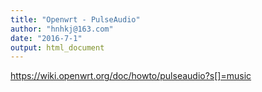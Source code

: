 ```yaml
---
title: "Openwrt - PulseAudio"
author: "hnhkj@163.com"
date: "2016-7-1"
output: html_document
---
```


<https://wiki.openwrt.org/doc/howto/pulseaudio?s[]=music>

